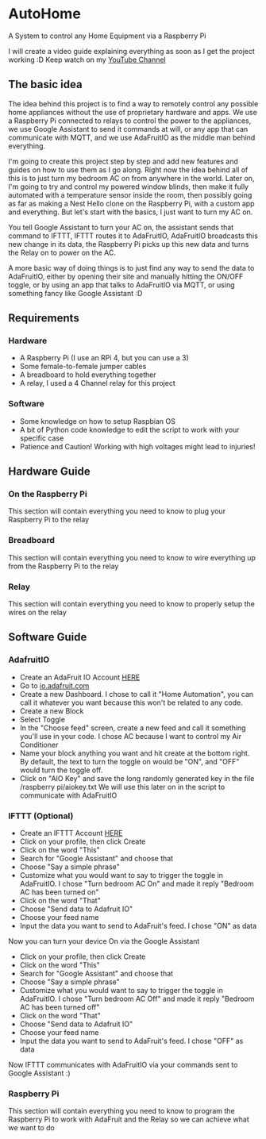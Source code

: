 # AutoHome
A System to control any Home Equipment via a Raspberry Pi

I will create a video guide explaining everything as soon as I get the project working :D Keep watch on my [YouTube Channel](https://youtube.com/rirozizo)

## The basic idea
The idea behind this project is to find a way to remotely control any possible home appliances without the use of proprietary hardware and apps. We use a Raspberry Pi connected to relays to control the power to the appliances, we use Google Assistant to send it commands at will, or any app that can communicate with MQTT, and we use AdaFruitIO as the middle man behind everything.

I'm going to create this project step by step and add new features and guides on how to use them as I go along. Right now the idea behind all of this is to just turn my bedroom AC on from anywhere in the world. Later on, I'm going to try and control my powered window blinds, then make it fully automated with a temperature sensor inside the room, then possibly going as far as making a Nest Hello clone on the Raspberry Pi, with a custom app and everything. But let's start with the basics, I just want to turn my AC on.

You tell Google Assistant to turn your AC on, the assistant sends that command to IFTTT, IFTTT routes it to AdaFruitIO, AdaFruitIO broadcasts this new change in its data, the Raspberry Pi picks up this new data and turns the Relay on to power on the AC.

A more basic way of doing things is to just find any way to send the data to AdaFruitIO, either by opening their site and manually hitting the ON/OFF toggle, or by using an app that talks to AdaFruitIO via MQTT, or using something fancy like Google Assistant :D

## Requirements
### Hardware
* A Raspberry Pi (I use an RPi 4, but you can use a 3)
* Some female-to-female jumper cables
* A breadboard to hold everything together
* A relay, I used a 4 Channel relay for this project
### Software
* Some knowledge on how to setup Raspbian OS
* A bit of Python code knowledge to edit the script to work with your specific case
* Patience and Caution! Working with high voltages might lead to injuries!

## Hardware Guide
### On the Raspberry Pi
This section will contain everything you need to know to plug your Raspberry Pi to the relay
### Breadboard
This section will contain everything you need to know to wire everything up from the Raspberry Pi to the relay
### Relay
This section will contain everything you need to know to properly setup the wires on the relay
## Software Guide
### AdafruitIO
* Create an AdaFruit IO Account [HERE](https://accounts.adafruit.com/)
* Go to [io.adafruit.com](io.adafruit.com)
* Create a new Dashboard. I chose to call it "Home Automation", you can call it whatever you want because this won't be related to any code.
* Create a new Block
* Select Toggle
* In the "Choose feed" screen, create a new feed and call it something you'll use in your code. I chose AC because I want to control my Air Conditioner
* Name your block anything you want and hit create at the bottom right. By default, the text to turn the toggle on would be "ON", and "OFF" would turn the toggle off.
* Click on "AIO Key" and save the long randomly generated key in the file /raspberry pi/aiokey.txt  We will use this later on in the script to communicate with AdaFruitIO
### IFTTT (Optional)
* Create an IFTTT Account [HERE](https://ifttt.com/)
* Click on your profile, then click Create
* Click on the word "This"
* Search for "Google Assistant" and choose that
* Choose "Say a simple phrase"
* Customize what you would want to say to trigger the toggle in AdaFruitIO. I chose "Turn bedroom AC On" and made it reply "Bedroom AC has been turned on"
* Click on the word "That"
* Choose "Send data to Adafruit IO"
* Choose your feed name
* Input the data you want to send to AdaFruit's feed. I chose "ON" as data

Now you can turn your device On via the Google Assistant

* Click on your profile, then click Create
* Click on the word "This"
* Search for "Google Assistant" and choose that
* Choose "Say a simple phrase"
* Customize what you would want to say to trigger the toggle in AdaFruitIO. I chose "Turn bedroom AC Off" and made it reply "Bedroom AC has been turned off"
* Click on the word "That"
* Choose "Send data to Adafruit IO"
* Choose your feed name
* Input the data you want to send to AdaFruit's feed. I chose "OFF" as data

Now IFTTT communicates with AdaFruitIO via your commands sent to Google Assistant :)
### Raspberry Pi
This section will contain everything you need to know to program the Raspberry Pi to work with AdaFruit and the Relay so we can achieve what we want to do
